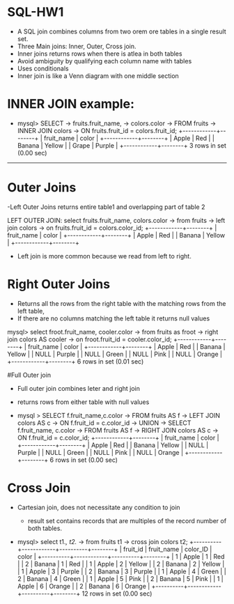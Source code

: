 # SQL-HW1

- A SQL join combines columns from two orem ore tables in a single result set.
- Three Main joins: Inner, Outer, Cross join.
- Inner joins returns rows when there is atlea in both tables
- Avoid ambiguity by qualifying each column name with tables
- Uses conditionals
- Inner join is like a Venn diagram with one middle section

 # INNER JOIN example:
- mysql> SELECT 
    ->     fruits.fruit_name,
    ->     colors.color
    -> FROM fruits
    -> INNER JOIN colors
    -> ON fruits.fruit_id = colors.fruit_id;
+------------+--------+
| fruit_name | color  |
+------------+--------+
| Apple      | Red    |
| Banana     | Yellow |
| Grape      | Purple |
+------------+--------+
3 rows in set (0.00 sec)

------------------------------------
# Outer Joins
-Left Outer Joins returns entire table1 and overlapping part of table 2

LEFT OUTER JOIN:
select fruits.fruit_name, colors.color
    -> from fruits
    -> left join colors
    -> on fruits.fruit_id = colors.color_id;
+------------+--------+
| fruit_name | color  |
+------------+--------+
| Apple      | Red    |
| Banana     | Yellow |
+------------+--------+
- Left join is more common because we read from left to right.

# Right Outer Joins
- Returns all the rows from the right table with the matching rows from the left table,
- If there are no columns matching the left table it returns null values

mysql> select froot.fruit_name, cooler.color
    -> from fruits as froot
    -> right join colors AS cooler
    -> on froot.fruit_id = cooler.color_id;
+------------+--------+
| fruit_name | color  |
+------------+--------+
| Apple      | Red    |
| Banana     | Yellow |
| NULL       | Purple |
| NULL       | Green  |
| NULL       | Pink   |
| NULL       | Orange |
+------------+--------+
6 rows in set (0.01 sec)


#Full Outer join
- Full outer join combines leter and right join
- returns rows from either table with null values

- mysql > SELECT f.fruit_name,c.color
    -> FROM fruits AS f
    -> LEFT JOIN colors AS c
    -> ON f.fruit_id = c.color_id
    -> UNION
    -> SELECT f.fruit_name, c.color
    -> FROM fruits AS f
    -> RIGHT JOIN colors AS c
    -> ON f.fruit_id = c.color_id;
+------------+--------+
| fruit_name | color  |
+------------+--------+
| Apple      | Red    |
| Banana     | Yellow |
| NULL       | Purple |
| NULL       | Green  |
| NULL       | Pink   |
| NULL       | Orange |
+------------+--------+
6 rows in set (0.00 sec)

# Cross Join
- Cartesian join, does not necessitate any condition to join
  - result set contains records that are multiples of the record number of both tables.
 
- mysql> select t1.*, t2.*
    -> from fruits t1
    -> cross join colors t2;
+----------+------------+----------+--------+
| fruit_id | fruit_name | color_ID | color  |
+----------+------------+----------+--------+
|        1 | Apple      |        1 | Red    |
|        2 | Banana     |        1 | Red    |
|        1 | Apple      |        2 | Yellow |
|        2 | Banana     |        2 | Yellow |
|        1 | Apple      |        3 | Purple |
|        2 | Banana     |        3 | Purple |
|        1 | Apple      |        4 | Green  |
|        2 | Banana     |        4 | Green  |
|        1 | Apple      |        5 | Pink   |
|        2 | Banana     |        5 | Pink   |
|        1 | Apple      |        6 | Orange |
|        2 | Banana     |        6 | Orange |
+----------+------------+----------+--------+
12 rows in set (0.00 sec)

